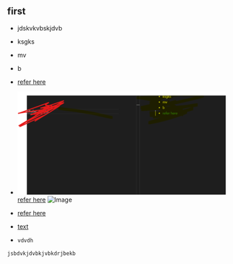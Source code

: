 first
-----
* jdskvkvbskjdvb
* ksgks
* mv
* b
* [refer here](https://www.youtube.com/)
* ![image](Images/1.png)
 [refer here](https://code.visualstudio.com/docs/editor/userdefinedsnippets)
 ![Image](../Downloads/lion%20image.webp)
 *   [refer here](https://github.com/rajnikanth1999/cloud)
 *   [text](https://)

* `vdvdh`
```
jsbdvkjdvbkjvbkdrjbekb
```